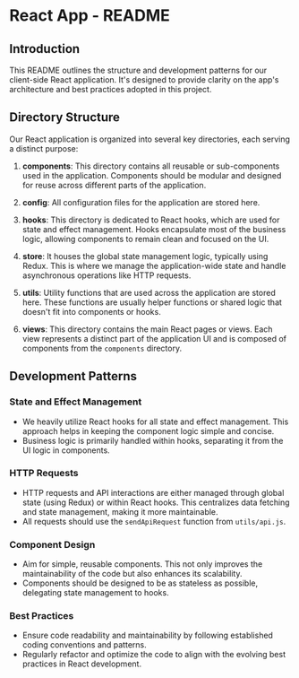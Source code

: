 # React App - README

## Introduction

This README outlines the structure and development patterns for our client-side React application.
It's designed to provide clarity on the app's architecture and best practices adopted in this
project.

## Directory Structure

Our React application is organized into several key directories, each serving a distinct purpose:

1. **components**: This directory contains all reusable or sub-components used in the application.
   Components should be modular and designed for reuse across different parts of the application.

2. **config**: All configuration files for the application are stored here.

3. **hooks**: This directory is dedicated to React hooks, which are used for state and effect
   management. Hooks encapsulate most of the business logic, allowing components to remain clean and
   focused on the UI.

4. **store**: It houses the global state management logic, typically using Redux. This is where we
   manage the application-wide state and handle asynchronous operations like HTTP requests.

5. **utils**: Utility functions that are used across the application are stored here. These
   functions are usually helper functions or shared logic that doesn't fit into components or hooks.

6. **views**: This directory contains the main React pages or views. Each view represents a distinct
   part of the application UI and is composed of components from the `components` directory.

## Development Patterns

### State and Effect Management

- We heavily utilize React hooks for all state and effect management. This approach helps in keeping
  the component logic simple and concise.
- Business logic is primarily handled within hooks, separating it from the UI logic in components.

### HTTP Requests

- HTTP requests and API interactions are either managed through global state (using Redux) or within
  React hooks. This centralizes data fetching and state management, making it more maintainable.
- All requests should use the `sendApiRequest` function from `utils/api.js`.

### Component Design

- Aim for simple, reusable components. This not only improves the maintainability of the code but
  also enhances its scalability.
- Components should be designed to be as stateless as possible, delegating state management to
  hooks.

### Best Practices

- Ensure code readability and maintainability by following established coding conventions and
  patterns.
- Regularly refactor and optimize the code to align with the evolving best practices in React
  development.